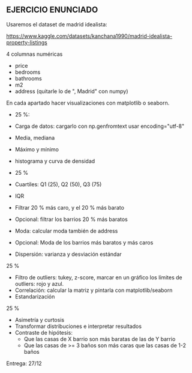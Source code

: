 ## EJERCICIO ENUNCIADO

Usaremos el dataset de madrid idealista:

https://www.kaggle.com/datasets/kanchana1990/madrid-idealista-property-listings


4 columnas numéricas

* price
* bedrooms
* bathrooms
* m2
* address (quitarle lo de ", Madrid" con numpy)

En cada apartado hacer visualizaciones con matplotlib o seaborn.

* 25 %:

* Carga de datos: cargarlo con np.genfromtext usar encoding="utf-8"
* Media, mediana
* Máximo y mínimo
* histograma y curva de densidad

* 25 %

* Cuartiles: Q1 (25), Q2 (50), Q3 (75)
* IQR
* Filtrar 20 % más caro, y el 20 % más barato
* Opcional: filtrar los barrios 20 % más baratos
* Moda: calcular moda también de address
* Opcional: Moda de los barrios más baratos y más caros
* Dispersión: varianza y desviación estándar

25 % 

* Filtro de outliers: tukey, z-score, marcar en un gráfico los límites de outliers: rojo y azul.
* Correlación: calcular la matriz y pintarla con matplotlib/seaborn
* Estandarización

25 % 

* Asimetría y curtosis
* Transformar distribuciones e interpretar resultados
* Contraste de hipótesis:
    * Que las casas de X barrio son más baratas de las de Y barrio
    * Que las casas de >= 3 baños son más caras que las casas de 1-2 baños


Entrega: 27/12
